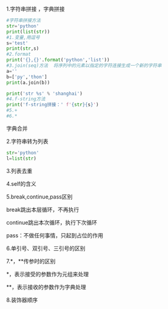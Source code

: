 1.字符串拼接  ，字典拼接

```python
#字符串拼接方法
str='python'
print(list(str))
#1.变量,用逗号
s='test'
print(str,s)
#2.format
print('{},{}'.format('python','list'))
#3.join(seq)方法  将序列中的元素以指定的字符连接生成一个新的字符串
a=''
b=['py','thon']
print(a.join(b))

print('str %s' % 'shanghai')
#4.f-string方法
print('f-string拼接：' f'{str}{s}')
#5.+
#6.*
```

字典合并



2.字符串转为列表

```python
str='python'
l=list(str)
```

3.列表去重

4.self的含义

5.break,continue,pass区别

break跳出本层循环，不再执行

continue跳出本次循环，执行下次循环

pass：不做任何事情，只起到占位的作用

6.单引号、双引号、三引号的区别

7.*，**传参时的区别

*，表示接受的参数作为元组来处理

**，表示接收的参数作为字典处理

8.装饰器顺序